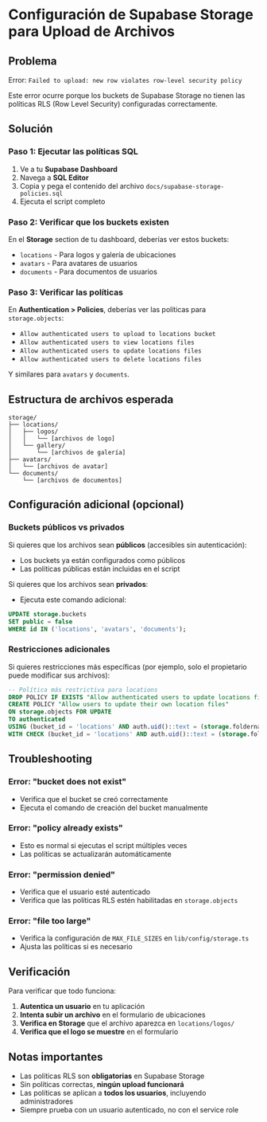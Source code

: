 # Configuración de Supabase Storage para Upload de Archivos

## Problema

Error: `Failed to upload: new row violates row-level security policy`

Este error ocurre porque los buckets de Supabase Storage no tienen las políticas RLS (Row Level Security) configuradas correctamente.

## Solución

### Paso 1: Ejecutar las políticas SQL

1. Ve a tu **Supabase Dashboard**
2. Navega a **SQL Editor**
3. Copia y pega el contenido del archivo `docs/supabase-storage-policies.sql`
4. Ejecuta el script completo

### Paso 2: Verificar que los buckets existen

En el **Storage** section de tu dashboard, deberías ver estos buckets:

- `locations` - Para logos y galería de ubicaciones
- `avatars` - Para avatares de usuarios
- `documents` - Para documentos de usuarios

### Paso 3: Verificar las políticas

En **Authentication > Policies**, deberías ver las políticas para `storage.objects`:

- `Allow authenticated users to upload to locations bucket`
- `Allow authenticated users to view locations files`
- `Allow authenticated users to update locations files`
- `Allow authenticated users to delete locations files`

Y similares para `avatars` y `documents`.

## Estructura de archivos esperada

```
storage/
├── locations/
│   ├── logos/
│   │   └── [archivos de logo]
│   └── gallery/
│       └── [archivos de galería]
├── avatars/
│   └── [archivos de avatar]
└── documents/
    └── [archivos de documentos]
```

## Configuración adicional (opcional)

### Buckets públicos vs privados

Si quieres que los archivos sean **públicos** (accesibles sin autenticación):

- Los buckets ya están configurados como públicos
- Las políticas públicas están incluidas en el script

Si quieres que los archivos sean **privados**:

- Ejecuta este comando adicional:

```sql
UPDATE storage.buckets
SET public = false
WHERE id IN ('locations', 'avatars', 'documents');
```

### Restricciones adicionales

Si quieres restricciones más específicas (por ejemplo, solo el propietario puede modificar sus archivos):

```sql
-- Política más restrictiva para locations
DROP POLICY IF EXISTS "Allow authenticated users to update locations files" ON storage.objects;
CREATE POLICY "Allow users to update their own location files"
ON storage.objects FOR UPDATE
TO authenticated
USING (bucket_id = 'locations' AND auth.uid()::text = (storage.foldername(name))[1])
WITH CHECK (bucket_id = 'locations' AND auth.uid()::text = (storage.foldername(name))[1]);
```

## Troubleshooting

### Error: "bucket does not exist"

- Verifica que el bucket se creó correctamente
- Ejecuta el comando de creación del bucket manualmente

### Error: "policy already exists"

- Esto es normal si ejecutas el script múltiples veces
- Las políticas se actualizarán automáticamente

### Error: "permission denied"

- Verifica que el usuario esté autenticado
- Verifica que las políticas RLS estén habilitadas en `storage.objects`

### Error: "file too large"

- Verifica la configuración de `MAX_FILE_SIZES` en `lib/config/storage.ts`
- Ajusta las políticas si es necesario

## Verificación

Para verificar que todo funciona:

1. **Autentica un usuario** en tu aplicación
2. **Intenta subir un archivo** en el formulario de ubicaciones
3. **Verifica en Storage** que el archivo aparezca en `locations/logos/`
4. **Verifica que el logo se muestre** en el formulario

## Notas importantes

- Las políticas RLS son **obligatorias** en Supabase Storage
- Sin políticas correctas, **ningún upload funcionará**
- Las políticas se aplican a **todos los usuarios**, incluyendo administradores
- Siempre prueba con un usuario autenticado, no con el service role
